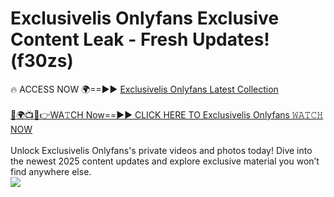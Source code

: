 # Exclusivelis Onlyfans Exclusive Content Leak - Fresh Updates! (f30zs)

🔥 ACCESS NOW 🌍==►► <a href="https://tinyurl.com/kvy9nzfs" rel="nofollow">Exclusivelis Onlyfans Latest Collection</a>
<br><br>
[🔴🌍📺📱👉WA𝚃CH Now==►► CLICK HERE TO Exclusivelis Onlyfans 𝚆𝙰𝚃𝙲𝙷 NOW](https://tinyurl.com/kvy9nzfs)
<br><br>
Unlock Exclusivelis Onlyfans's private videos and photos today! Dive into the newest 2025 content updates and explore exclusive material you won’t find anywhere else.
<br>
<a href="https://tinyurl.com/kvy9nzfs" rel="nofollow" data-target="animated-image.originalLink"><img src="https://camo.githubusercontent.com/8a4f000d20f83aca3bf7ec5f350d767afa0574a8a352519fd8cfa583a6f93a33/68747470733a2f2f692e696d6775722e636f6d2f644a486b345a712e676966" data-canonical-src="https://i.imgur.com/dJHk4Zq.gif" style="max-width: 100%; display: inline-block;" data-target="animated-image.originalImage"></a>
<br>
